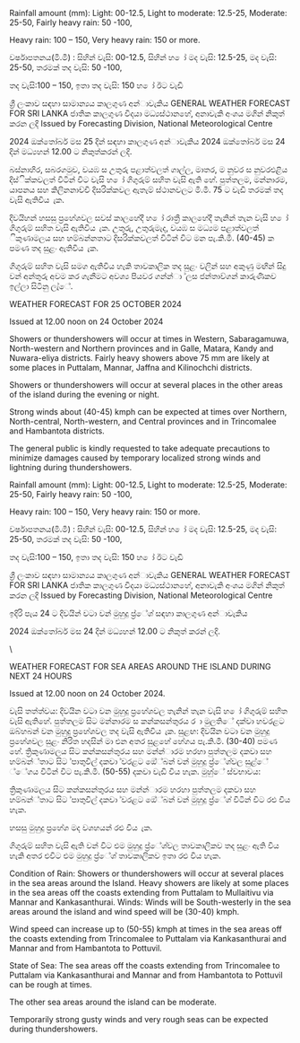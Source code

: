 Rainfall amount (mm): Light: 00-12.5, Light to moderate: 12.5-25, Moderate: 25-50, Fairly heavy rain: 50 -100,

Heavy rain: 100 – 150, Very heavy rain: 150 or more.

වර්ෂාපතනය(මි.මී) : සිහින් වැසි: 00-12.5, සිහින් හ ෝ මද වැසි: 12.5-25, මද වැසි: 25-50, තරමක් තද වැසි: 50 -100,

තද වැසි:100 – 150, ඉතා තද වැසි: 150 හ ෝ ඊට වැඩි

ශ්‍රී ලංකාව සඳහා සාමාන්‍යය කාලගුණ අන්‍ාවැකිය GENERAL WEATHER FORECAST FOR SRI LANKA ජාතික කාලගුණ විදයා මධ්‍යස්ථානහේ, අනාවැකි අංශය මගින් නිකුත් කරන ලදි Issued by Forecasting Division, National Meteorological Centre

2024 ඔක්තෝබර් මස 25 දින්‍ සඳහා කාලගුණ අන්‍ාවැකිය 2024 ඔක්තෝබර් මස 24 දින්‍ මධ්‍යහන්‍ 12.00 ට නිකුත්කරන්‍ ලදි.

බස්නාහිර, සබරගමුව, වයඹ ස උතුරු පළාත්වලත් ගාල්ල, මාතර, ම නුවර ස නුවරඑළිය දිස්ික්කවලත් විටින් විට වැසි හ ෝ ගිගුරුම් සහිත වැසි ඇති හේ. පුත්තලම, මන්නාරම, යාපනය සහ කිලිනනාච්චි දිසරික්කවල ඇතැම් ස්ථානවලට මි.මී. 75 ට වැඩි තරමක් තද වැසි ඇතිවිය ැක.

දිවයිහන් හසසු ප්‍රහේශවල සවස් කාලහේදී හ ෝ රාත්‍රී කාලහේදී තැනින් තැන වැසි හ ෝ ගිගුරුම් සහිත වැසි ඇතිවිය ැක. උතුරු, උතුරුමැද, වයඹ ස මධ්‍යම පළාත්වලත් ිකුණාමලය සහ හම්බන්නතාට දිසරික්කවලත් විටින් විට මන පැ.කි.මී. (40-45) ක පමණ තද සුළං ඇතිවිය ැක.

ගිගුරුම් සහිත වැසි සමග ඇතිවිය හැකි තාවකාලික තද සුළං වලින් සහ අකුණු මඟින් සිදු වන්‍ අන්‍තුරු අවම කර ගැනීමට අවශ්‍ය පියවර ගන්න්‍ා ්ලස ජන්‍තාව්ගන් කාරුණිකව ඉල්ලා සිටිනු ලැ්ේ.

WEATHER FORECAST FOR 25 OCTOBER 2024

Issued at 12.00 noon on 24 October 2024

Showers or thundershowers will occur at times in Western, Sabaragamuwa, North-western and Northern provinces and in Galle, Matara, Kandy and Nuwara-eliya districts. Fairly heavy showers above 75 mm are likely at some places in Puttalam, Mannar, Jaffna and Kilinochchi districts.

Showers or thundershowers will occur at several places in the other areas of the island during the evening or night.

Strong winds about (40-45) kmph can be expected at times over Northern, North-central, North-western, and Central provinces and in Trincomalee and Hambantota districts.

The general public is kindly requested to take adequate precautions to minimize damages caused by temporary localized strong winds and lightning during thundershowers.

Rainfall amount (mm): Light: 00-12.5, Light to moderate: 12.5-25, Moderate: 25-50, Fairly heavy rain: 50 -100,

Heavy rain: 100 – 150, Very heavy rain: 150 or more.

වර්ෂාපතනය(මි.මී) : සිහින් වැසි: 00-12.5, සිහින් හ ෝ මද වැසි: 12.5-25, මද වැසි: 25-50, තරමක් තද වැසි: 50 -100,

තද වැසි:100 – 150, ඉතා තද වැසි: 150 හ ෝ ඊට වැඩි

ශ්‍රී ලංකාව සඳහා සාමාන්‍යය කාලගුණ අන්‍ාවැකිය GENERAL WEATHER FORECAST FOR SRI LANKA ජාතික කාලගුණ විදයා මධ්‍යස්ථානහේ, අනාවැකි අංශය මගින් නිකුත් කරන ලදි Issued by Forecasting Division, National Meteorological Centre

ඉදිරි පැය 24 ට දිවයින්‍ වටා වන්‍ මුහුදු ප්‍ර්ේශ්‍ සඳහා කාලගුණ අන්‍ාවැකිය

2024 ඔක්තෝබර් මස 24 දින්‍ මධ්‍යහන්‍ 12.00 ට නිකුත් කරන්‍ ලදි.

\

WEATHER FORECAST FOR SEA AREAS AROUND THE ISLAND DURING NEXT 24 HOURS

Issued at 12.00 noon on 24 October 2024.

වැසි තත්ත්වය: දිවයින වටා වන මුහුදු ප්‍රහේශවල තැනින් තැන වැසි හ ෝ ගිගුරුම් සහිත වැසි ඇතිහේ. පුත්තලම සිට මන්නාරම ස කන්කසන්තුරය ර ා මුලතිේ දක්වා හවරළට ඔබ්හබන් වන මුහුදු ප්‍රහේශවල තද වැසි ඇතිවිය ැක. සුළඟ: දිවයින වටා වන මුහුදු ප්‍රහේශවල සුළං නිරිත හදසින් මා එන අතර සුළහේ හේගය පැ.කි.මී. (30-40) පමණ හේ. ත්‍රිකුණාමලය සිට කන්කසන්තුරය සහ මන්න්‍ාරම හරහා පුත්තලම දකවා සහ හම්බන්්තාට සිට ්පාතුවිල් දකවා ්වරළට ඔේ්බන් වන්‍ මුහුදු ප්‍ර්ේශ්‍වල සුළ්ේ ්ේගය විටින් විට පැ.කි.මී. (50-55) දකවා වැඩි විය හැක. මුහු්ේ ස්වභාවය:

ත්‍රිකුණාමලය සිට කන්කසන්තුරය සහ මන්න්‍ාරම හරහා පුත්තලම දකවා සහ හම්බන්්තාට සිට ්පාතුවිල් දකවා ්වරළට ඔේ්බන් වන්‍ මුහුදු ප්‍ර්ේශ්‍ විටින් විට රළු විය හැක.

හසසු මුහුදු ප්‍රහේශ මද වශහයන් රළු විය ැක.

ගිගුරුම් සහිත වැසි ඇති වන්‍ විට එම මුහුදු ප්‍ර්ේශ්‍වල තාවකාලිකව තද සුළං ඇති විය හැකි අතර එවිට එම මුහුදු ප්‍ර්ේශ්‍ තාවකාලිකව ඉතා රළු විය හැක.

Condition of Rain: Showers or thundershowers will occur at several places in the sea areas around the Island. Heavy showers are likely at some places in the sea areas off the coasts extending from Puttalam to Mullaitivu via Mannar and Kankasanthurai. Winds: Winds will be South-westerly in the sea areas around the island and wind speed will be (30-40) kmph.

Wind speed can increase up to (50-55) kmph at times in the sea areas off the coasts extending from Trincomalee to Puttalam via Kankasanthurai and Mannar and from Hambantota to Pottuvil.

State of Sea: The sea areas off the coasts extending from Trincomalee to Puttalam via Kankasanthurai and Mannar and from Hambantota to Pottuvil can be rough at times.

The other sea areas around the island can be moderate.

Temporarily strong gusty winds and very rough seas can be expected during thundershowers.